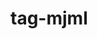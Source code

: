 # tag-mjml

<?xml version="1.0" encoding="utf-8"?>
<!-- Generator: Adobe Illustrator 24.0.0, SVG Export Plug-In . SVG Version: 6.00 Build 0)  -->
